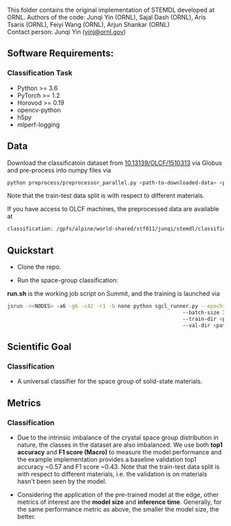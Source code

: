 This folder contains the original implementation of STEMDL developed at ORNL.
Authors of the code: Junqi Yin (ORNL), Sajal Dash  (ORNL), Aris Tsaris (ORNL), Feiyi Wang (ORNL), Arjun Shankar (ORNL)\
Contact person: Junqi Yin (yinj@ornl.gov)

## Software Requirements:

### Classification Task

- Python >= 3.6
- PyTorch >= 1.2 
- Horovod >= 0.19 
- opencv-python 
- h5py 
- mlperf-logging 

## Data  

Download the classificatoin dataset from [10.13139/OLCF/1510313](https://doi.ccs.ornl.gov/ui/doi/70) via Globus and pre-process into numpy files via 
```bash
python preprocess/preprocessor_parallel.py <path-to-downloaded-data> <path-to-processed-data>
```
Note that the train-test data split is with respect to different materials. 

If you have access to OLCF machines, the preprocessed data are available at 
```bash
classification: /gpfs/alpine/world-shared/stf011/junqi/stemdl/classification/data
```

## Quickstart

- Clone the repo.

- Run the space-group classification: 

__run.sh__ is the working job script on Summit, and the training is launched via   

```bash
jsrun -n<NODES> -a6 -g6 -c42 -r1 -b none python sgcl_runner.py --epochs 10 
                                                         --batch-size 32 
                                                         --train-dir <path-to-train-dataset> 
                                                         --val-dir <path-to-val_dataset>  
```

## Scientific Goal 

### Classification 

- A universal classifier for the space group of solid-state materials. 
 
## Metrics 

### Classification

- Due to the intrinsic imbalance of the crystal space group distribution in nature, the classes in the dataset are also imbalanced. We use both __top1 accuracy__ and __F1 score (Macro)__ to measure the model performance and the example implementation provides a baseline validation top1 accuracy ~0.57 and F1 score ~0.43. Note that the train-test data split is with respect to different materials, i.e. the validation is on materials hasn't been seen by the model.   
 
- Considering the application of the pre-trained model at the edge, other metrics of interest are the __model size__ and __inference time__. Generally, for the same performance metric as above, the smaller the model size, the better.    

